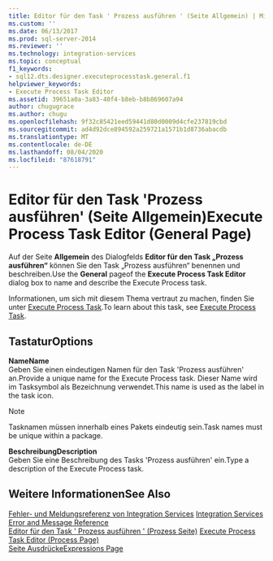```yaml
---
title: Editor für den Task ' Prozess ausführen ' (Seite Allgemein) | Microsoft-Dokumentation
ms.custom: ''
ms.date: 06/13/2017
ms.prod: sql-server-2014
ms.reviewer: ''
ms.technology: integration-services
ms.topic: conceptual
f1_keywords:
- sql12.dts.designer.executeprocesstask.general.f1
helpviewer_keywords:
- Execute Process Task Editor
ms.assetid: 39651a0a-3a83-40f4-b8eb-b8b869607a94
author: chugugrace
ms.author: chugu
ms.openlocfilehash: 9f32c85421eed59441d80d0009d4cfe237819cbd
ms.sourcegitcommit: ad4d92dce894592a259721a1571b1d8736abacdb
ms.translationtype: MT
ms.contentlocale: de-DE
ms.lasthandoff: 08/04/2020
ms.locfileid: "87618791"
---
```

# <a name="execute-process-task-editor-general-page"></a><span data-ttu-id="61dd0-102">Editor für den Task 'Prozess ausführen' (Seite Allgemein)</span><span class="sxs-lookup"><span data-stu-id="61dd0-102">Execute Process Task Editor (General Page)</span></span>
  <span data-ttu-id="61dd0-103">Auf der Seite **Allgemein** des Dialogfelds **Editor für den Task „Prozess ausführen“** können Sie den Task „Prozess ausführen“ benennen und beschreiben.</span><span class="sxs-lookup"><span data-stu-id="61dd0-103">Use the **General** pageof the **Execute Process Task Editor** dialog box to name and describe the Execute Process task.</span></span>  
  
 <span data-ttu-id="61dd0-104">Informationen, um sich mit diesem Thema vertraut zu machen, finden Sie unter [Execute Process Task](control-flow/execute-process-task.md).</span><span class="sxs-lookup"><span data-stu-id="61dd0-104">To learn about this task, see [Execute Process Task](control-flow/execute-process-task.md).</span></span>  
  
## <a name="options"></a><span data-ttu-id="61dd0-105">Tastatur</span><span class="sxs-lookup"><span data-stu-id="61dd0-105">Options</span></span>  
 <span data-ttu-id="61dd0-106">**Name**</span><span class="sxs-lookup"><span data-stu-id="61dd0-106">**Name**</span></span>  
 <span data-ttu-id="61dd0-107">Geben Sie einen eindeutigen Namen für den Task 'Prozess ausführen' an.</span><span class="sxs-lookup"><span data-stu-id="61dd0-107">Provide a unique name for the Execute Process task.</span></span> <span data-ttu-id="61dd0-108">Dieser Name wird im Tasksymbol als Bezeichnung verwendet.</span><span class="sxs-lookup"><span data-stu-id="61dd0-108">This name is used as the label in the task icon.</span></span>  
  
> [!NOTE]  
>  <span data-ttu-id="61dd0-109">Tasknamen müssen innerhalb eines Pakets eindeutig sein.</span><span class="sxs-lookup"><span data-stu-id="61dd0-109">Task names must be unique within a package.</span></span>  
  
 <span data-ttu-id="61dd0-110">**Beschreibung**</span><span class="sxs-lookup"><span data-stu-id="61dd0-110">**Description**</span></span>  
 <span data-ttu-id="61dd0-111">Geben Sie eine Beschreibung des Tasks 'Prozess ausführen' ein.</span><span class="sxs-lookup"><span data-stu-id="61dd0-111">Type a description of the Execute Process task.</span></span>  
  
## <a name="see-also"></a><span data-ttu-id="61dd0-112">Weitere Informationen</span><span class="sxs-lookup"><span data-stu-id="61dd0-112">See Also</span></span>  
 <span data-ttu-id="61dd0-113">[Fehler- und Meldungsreferenz von Integration Services](../../2014/integration-services/integration-services-error-and-message-reference.md) </span><span class="sxs-lookup"><span data-stu-id="61dd0-113">[Integration Services Error and Message Reference](../../2014/integration-services/integration-services-error-and-message-reference.md) </span></span>  
 <span data-ttu-id="61dd0-114">[Editor für den Task ' Prozess ausführen ' &#40;Prozess Seite&#41;](../../2014/integration-services/execute-process-task-editor-process-page.md) </span><span class="sxs-lookup"><span data-stu-id="61dd0-114">[Execute Process Task Editor &#40;Process Page&#41;](../../2014/integration-services/execute-process-task-editor-process-page.md) </span></span>  
 [<span data-ttu-id="61dd0-115">Seite Ausdrücke</span><span class="sxs-lookup"><span data-stu-id="61dd0-115">Expressions Page</span></span>](expressions/expressions-page.md)  
  
  
